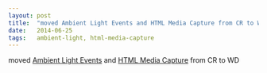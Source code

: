 ```yaml
---
layout: post
title:  "moved Ambient Light Events and HTML Media Capture from CR to WD"
date:   2014-06-25
tags:   ambient-light, html-media-capture
---
```


moved [Ambient Light Events](/spec/ambient-light) and [HTML Media Capture](/spec/html-media-capture) from CR to WD

